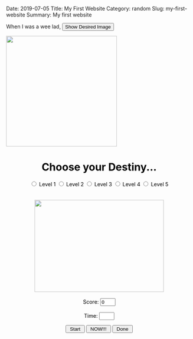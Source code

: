 Date: 2019-07-05
Title: My First Website
Category: random
Slug: my-first-website
Summary: My first website

When I was a wee lad, <button class="btn btn-default btn-sm toggle-start-hidden">Show Desired Image</button>

<div>
<img src="/assets/random/2019/decay_correct.png" width="300" class="image_center_style">
</div>

<script>
    function checky(score){
        if(ii==3){
            document.forms[0].answer.value++;			
		} else{				
            document.forms[0].answer.value--;
		}	
    }
    
    KImg = new Array(7)
    KImg[1] = new Image();
    KImg[1].src="/assets/random/2019/decay_1.png";
    KImg[2] = new Image();
    KImg[2].src="/assets/random/2019/decay_2.png";
    KImg[3] = new Image();
    KImg[3].src="/assets/random/2019/decay_correct.png";
    KImg[4] = new Image();
    KImg[4].src="/assets/random/2019/decay_3.png";
    KImg[5] = new Image();
    KImg[5].src="/assets/random/2019/decay_4.png";
    KImg[6] = new Image();
    KImg[6].src="/assets/random/2019/decay_5.png";
	
	var ii=1;        
    var tempSpeed=null;
    var timerID=null;
    var timer=60;
	
	function clockSpeed(newSpeed){
        clearTimeout(timerID);	
        tempSpeed=newSpeed;
        upDate(tempSpeed);
	}

	function upDate(){
        if (ii<6){
            ii++;
        }else{
			ii=Math.ceil(Math.random() * 6);
		}
			
		document.t.src=KImg[ii].src;
		timerID=setTimeout("upDate()", tempSpeed);
	}
					
    //There is only one, Christopher Vincent Miller...true
		
		
	function begin(){		
		timer=30
		document.forms[0].answer.value=0
	}
		
		
	function Go(){
	    if(timer >= 0){
	        document.time.Go.value = timer;
            timer -= 1;
            setTimeout("Go()",1000);
        }
        else{    	
		    finish();
        }  
    }
		
	function reset(){	
			timer=setTimeout			
	}			
					
	function finish(score){					
        if (document.forms[0].answer.value<=-5){
			alert("You're very sad score was " + document.forms[0].answer.value + ". Not too good, bro. What happened?") 
        }
        if(0>=document.forms[0].answer.value && document.forms[0].answer.value>=-4){	
            alert ("You're score was " + document.forms[0].answer.value + ". Ummm, better luck next time...")
        }
        if(4>=document.forms[0].answer.value && document.forms[0].answer.value>=1){	
            alert ("You're final score was " + document.forms[0].answer.value + ". You did pretty good, nice job.")
        }
        if(17>=document.forms[0].answer.value && document.forms[0].answer.value>=5){	
            alert ("You're super-duper great score was " + document.forms[0].answer.value + ". Very nice, you're the ultimate physicist.  Tru bro!!!")
        }				
		if(document.forms[0].answer.value>=18){
			alert ("In real life, you wouldn't see that many decays. You lose, cheater! ")
		}	
    }
</SCRIPT>



<FORM name=speed>
<H1>
<CENTER><FONT color=black>Choose your Destiny...</CENTER></H1>
<CENTER>
    <INPUT onclick=clockSpeed(1750); type=radio name=tic> Level 1 
    <INPUT onclick=clockSpeed(1000); type=radio name=tic> Level 2 
    <INPUT onclick=clockSpeed(800); type=radio name=tic> Level 3 
    <INPUT onclick=clockSpeed(600); type=radio name=tic> Level 4 
    <INPUT onclick=clockSpeed(1); type=radio name=tic> Level 5 
</CENTER><BR><BR>

<CENTER>
<IMG height=250 src="/assets/random/2019/decay_correct.png" width=350 align=center border=0 name=t> 
</CENTER>

<CENTER>
    <FORM name="miller">
    <BR>
    <FONT color=black>Score: </FONT>
    <INPUT size=2 value=0 name=answer><BR><BR>
    </FORM>
</CENTER>

<CENTER>
<FORM name=time>
<FONT color=black>Time: </FONT>
<INPUT size=2 name=Go></FORM>
</CENTER>

<CENTER>
<INPUT onclick="clearTimeout(timerID); upDate();begin();Go()" type=button value=" Start "> 
<INPUT onclick=checky(this.value) type=button value=" NOW!!! " name=score> 
<INPUT onclick=reset() type=button value=" Done ">
</CENTER>

